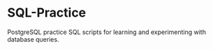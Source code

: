 # SQL-Practice
PostgreSQL practice SQL scripts for learning and experimenting with database queries.
